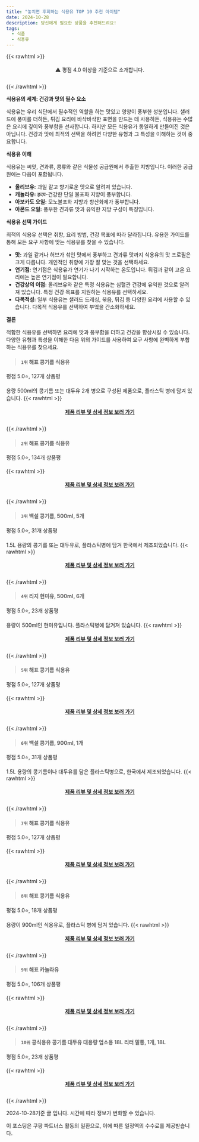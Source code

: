 ```yaml
---
title: "놓치면 후회하는 식용유 TOP 10 추천 아이템"
date: 2024-10-28
description: 당신에게 필요한 상품을 추천해드려요!
tags:
  - 식품
  - 식용유
---
```

{{< rawhtml >}}<div class="toc" style="text-align: center; height: 50px; line-height: 2;">  <p>⚠️ 평점 4.0 이상을 기준으로 소개합니다.<br></p></div> {{< /rawhtml >}}

**식용유의 세계: 건강과 맛의 필수 요소**

식용유는 우리 식단에서 필수적인 역할을 하는 맛있고 영양이 풍부한 성분입니다. 샐러드에 풍미를 더하든, 튀김 요리에 바삭바삭한 표면을 만드는 데 사용하든, 식용유는 수많은 요리에 깊이와 풍부함을 선사합니다. 하지만 모든 식용유가 동일하게 만들어진 것은 아닙니다. 건강과 맛에 최적의 선택을 하려면 다양한 유형과 그 특성을 이해하는 것이 중요합니다.

**식용유 이해**

식용유는 씨앗, 견과류, 콩류와 같은 식물성 공급원에서 추출한 지방입니다. 이러한 공급원에는 다음이 포함됩니다.

* **올리브유:** 과일 같고 향기로운 맛으로 알려져 있습니다.
* **캐놀라유:** हृदय-건강한 단일 불포화 지방이 풍부합니다.
* **아보카도 오일:** 모노불포화 지방과 항산화제가 풍부합니다.
* **아몬드 오일:** 풍부한 견과류 맛과 유익한 지방 구성이 특징입니다.

**식용유 선택 가이드**

최적의 식용유 선택은 취향, 요리 방법, 건강 목표에 따라 달라집니다. 유용한 가이드를 통해 모든 요구 사항에 맞는 식용유를 찾을 수 있습니다.

* **맛:** 과일 같거나 허브가 섞인 맛에서 풍부하고 견과류 맛까지 식용유의 맛 프로필은 크게 다릅니다. 개인적인 취향에 가장 잘 맞는 것을 선택하세요.
* **연기점:** 연기점은 식용유가 연기가 나기 시작하는 온도입니다. 튀김과 같이 고온 요리에는 높은 연기점이 필요합니다.
* **건강상의 이점:** 올리브유와 같은 특정 식용유는 심혈관 건강에 유익한 것으로 알려져 있습니다. 특정 건강 목표를 지원하는 식용유를 선택하세요.
* **다목적성:** 일부 식용유는 샐러드 드레싱, 볶음, 튀김 등 다양한 요리에 사용할 수 있습니다. 다목적 식용유를 선택하여 부엌을 간소화하세요.

**결론**

적합한 식용유를 선택하면 요리에 맛과 풍부함을 더하고 건강을 향상시킬 수 있습니다. 다양한 유형과 특성을 이해한 다음 위의 가이드를 사용하여 요구 사항에 완벽하게 부합하는 식용유를 찾으세요.


>#### `1위` 해표 콩기름 식용유
평점 5.0⭐, 127개 상품평

용량 500ml의 콩기름 또는 대두유 2개 병으로 구성된 제품으로, 플라스틱 병에 담겨 있습니다.
{{< rawhtml >}}<div class="toc" style="text-align: center; height: 50px; line-height: 2;"><p><b><a href="https://link.coupang.com/re/AFFSDP?lptag=AF5033054&pageKey=8192252825&itemId=19060370034&vendorItemId=3000080400&traceid=V0-153-1ae6862cb86361a7&requestid=20241028113412524040932742&token=31850C%7CMIXED">제품 리뷰 및 상세 정보 보러 가기</a></b><br></p> </div>{{< /rawhtml >}}

>#### `2위` 해표 콩기름 식용유
평점 5.0⭐, 134개 상품평


{{< rawhtml >}}<div class="toc" style="text-align: center; height: 50px; line-height: 2;"><p><b><a href="https://link.coupang.com/re/AFFSDP?lptag=AF5033054&pageKey=487322&itemId=41045&vendorItemId=3000014845&traceid=V0-153-f290b8409ae3d82e&requestid=20241028113412524040932742&token=31850C%7CMIXED">제품 리뷰 및 상세 정보 보러 가기</a></b><br></p> </div>{{< /rawhtml >}}

>#### `3위` 백설 콩기름, 500ml, 5개
평점 5.0⭐, 31개 상품평

1.5L 용량의 콩기름 또는 대두유로, 플라스틱병에 담겨 한국에서 제조되었습니다.
{{< rawhtml >}}<div class="toc" style="text-align: center; height: 50px; line-height: 2;"><p><b><a href="https://link.coupang.com/re/AFFSDP?lptag=AF5033054&pageKey=6868327824&itemId=24293076918&vendorItemId=91309168707&traceid=V0-153-850f4517a359521c&clickBeacon=1e16cb90-94d5-11ef-82d1-b0e1439f0de6%7E3&requestid=20241028113412524040932742&token=31850C%7CMIXED">제품 리뷰 및 상세 정보 보러 가기</a></b><br></p> </div>{{< /rawhtml >}}

>#### `4위` 리지 현미유, 500ml, 6개
평점 5.0⭐, 23개 상품평

용량이 500ml인 현미유입니다. 플라스틱병에 담겨져 있습니다.
{{< rawhtml >}}<div class="toc" style="text-align: center; height: 50px; line-height: 2;"><p><b><a href="https://link.coupang.com/re/AFFSDP?lptag=AF5033054&pageKey=232602541&itemId=18729059884&vendorItemId=85861659621&traceid=V0-153-e9e42637c668bc33&clickBeacon=1e16cb90-94d5-11ef-bf29-ffe163953a78%7E3&requestid=20241028113412524040932742&token=31850C%7CMIXED">제품 리뷰 및 상세 정보 보러 가기</a></b><br></p> </div>{{< /rawhtml >}}

>#### `5위` 해표 콩기름 식용유
평점 5.0⭐, 127개 상품평


{{< rawhtml >}}<div class="toc" style="text-align: center; height: 50px; line-height: 2;"><p><b><a href="https://link.coupang.com/re/AFFSDP?lptag=AF5033054&pageKey=8192252825&itemId=18887036272&vendorItemId=3000014844&traceid=V0-153-1ae6862cb86361a7&requestid=20241028113412524040932742&token=31850C%7CMIXED">제품 리뷰 및 상세 정보 보러 가기</a></b><br></p> </div>{{< /rawhtml >}}

>#### `6위` 백설 콩기름, 900ml, 1개
평점 5.0⭐, 31개 상품평

1.5L 용량의 콩기름이나 대두유를 담은 플라스틱병으로, 한국에서 제조되었습니다.
{{< rawhtml >}}<div class="toc" style="text-align: center; height: 50px; line-height: 2;"><p><b><a href="https://link.coupang.com/re/AFFSDP?lptag=AF5033054&pageKey=6868327824&itemId=2000429&vendorItemId=3000138325&traceid=V0-153-850f4517a359521c&clickBeacon=1e16cb90-94d5-11ef-8f37-23d79d4e4c7f%7E3&requestid=20241028113412524040932742&token=31850C%7CMIXED">제품 리뷰 및 상세 정보 보러 가기</a></b><br></p> </div>{{< /rawhtml >}}

>#### `7위` 해표 콩기름 식용유
평점 5.0⭐, 127개 상품평


{{< rawhtml >}}<div class="toc" style="text-align: center; height: 50px; line-height: 2;"><p><b><a href="https://link.coupang.com/re/AFFSDP?lptag=AF5033054&pageKey=8192252825&itemId=20866339003&vendorItemId=84994377307&traceid=V0-153-1ae6862cb86361a7&requestid=20241028113412524040932742&token=31850C%7CMIXED">제품 리뷰 및 상세 정보 보러 가기</a></b><br></p> </div>{{< /rawhtml >}}

>#### `8위` 해표 콩기름 식용유
평점 5.0⭐, 18개 상품평

용량이 900ml인 식용유로, 플라스틱 병에 담겨 있습니다.
{{< rawhtml >}}<div class="toc" style="text-align: center; height: 50px; line-height: 2;"><p><b><a href="https://link.coupang.com/re/AFFSDP?lptag=AF5033054&pageKey=6659186095&itemId=17397521621&vendorItemId=84566979703&traceid=V0-153-b2cb11fb844dbbd2&requestid=20241028113412524040932742&token=31850C%7CMIXED">제품 리뷰 및 상세 정보 보러 가기</a></b><br></p> </div>{{< /rawhtml >}}

>#### `9위` 해표 카놀라유
평점 5.0⭐, 106개 상품평


{{< rawhtml >}}<div class="toc" style="text-align: center; height: 50px; line-height: 2;"><p><b><a href="https://link.coupang.com/re/AFFSDP?lptag=AF5033054&pageKey=988704&itemId=38712342&vendorItemId=84994383303&traceid=V0-153-2a82f6c8851e42eb&requestid=20241028113412524040932742&token=31850C%7CMIXED">제품 리뷰 및 상세 정보 보러 가기</a></b><br></p> </div>{{< /rawhtml >}}

>#### `10위` 콩식용유 콩기름 대두유 대용량 업소용 18L 리터 말통, 1개, 18L
평점 5.0⭐, 23개 상품평


{{< rawhtml >}}<div class="toc" style="text-align: center; height: 50px; line-height: 2;"><p><b><a href="https://link.coupang.com/re/AFFSDP?lptag=AF5033054&pageKey=7744543805&itemId=20844572011&vendorItemId=87912179494&traceid=V0-153-824d90065f130247&clickBeacon=1e16cb90-94d5-11ef-a4b4-91fb7e7887f8%7E3&requestid=20241028113412524040932742&token=31850C%7CMIXED">제품 리뷰 및 상세 정보 보러 가기</a></b><br></p> </div>{{< /rawhtml >}}


2024-10-28기준 글 입니다.
시간에 따라 정보가 변화할 수 있습니다.

이 포스팅은 쿠팡 파트너스 활동의 일환으로, 이에 따른 일정액의 수수료를 제공받습니다.